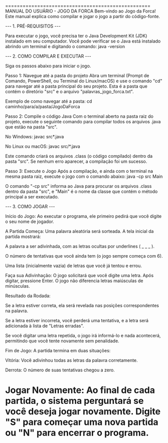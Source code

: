 ================================================== MANUAL DO USUÁRIO - JOGO DA FORCA
Bem-vindo ao Jogo da Forca! Este manual explica como compilar e jogar o jogo a partir do código-fonte.

--- 1. PRÉ-REQUISITOS ---

Para executar o jogo, você precisa ter o Java Development Kit (JDK) instalado em seu computador. Você pode verificar se o Java está instalado abrindo um terminal e digitando o comando:
java -version

--- 2. COMO COMPILAR E EXECUTAR ---

Siga os passos abaixo para iniciar o jogo.

Passo 1: Navegue até a pasta do projeto
Abra um terminal (Prompt de Comando, PowerShell, ou Terminal do Linux/macOS) e use o comando "cd" para navegar até a pasta principal do seu projeto. Esta é a pasta que contém o diretório "src" e o arquivo "palavras_jogo_forca.txt".

Exemplo de como navegar até a pasta:
cd caminho/para/a/pasta/JogoDaForca

Passo 2: Compile o código Java
Com o terminal aberto na pasta raiz do projeto, execute o seguinte comando para compilar todos os arquivos .java que estão na pasta "src".

No Windows:
javac src*.java

No Linux ou macOS:
javac src/*.java

Este comando criará os arquivos .class (o código compilado) dentro da pasta "src". Se nenhum erro aparecer, a compilação foi um sucesso.

Passo 3: Execute o Jogo
Após a compilação, e ainda com o terminal na mesma pasta raiz, execute o jogo com o comando abaixo:
java -cp src Main

O comando "-cp src" informa ao Java para procurar os arquivos .class dentro da pasta "src", e "Main" é o nome da classe que contém o método principal a ser executado.

--- 3. COMO JOGAR ---

Início do Jogo: Ao executar o programa, ele primeiro pedirá que você digite o seu nome de jogador.

A Partida Começa: Uma palavra aleatória será sorteada. A tela inicial da partida mostrará:

A palavra a ser adivinhada, com as letras ocultas por underlines ( _ _ _ ).

O número de tentativas que você ainda tem (o jogo sempre começa com 6).

Uma lista (inicialmente vazia) de letras que você já tentou e errou.

Faça sua Adivinhação: O jogo solicitará que você digite uma letra. Após digitar, pressione Enter. O jogo não diferencia letras maiúsculas de minúsculas.

Resultado da Rodada:

Se a letra estiver correta, ela será revelada nas posições correspondentes na palavra.

Se a letra estiver incorreta, você perderá uma tentativa, e a letra será adicionada à lista de "Letras erradas".

Se você digitar uma letra repetida, o jogo irá informá-lo e nada acontecerá, permitindo que você tente novamente sem penalidade.

Fim de Jogo: A partida termina em duas situações:

Vitória: Você adivinhou todas as letras da palavra corretamente.

Derrota: O número de suas tentativas chegou a zero.

Jogar Novamente: Ao final de cada partida, o sistema perguntará se você deseja jogar novamente. Digite "S" para começar uma nova partida ou "N" para encerrar o programa.
==================================================